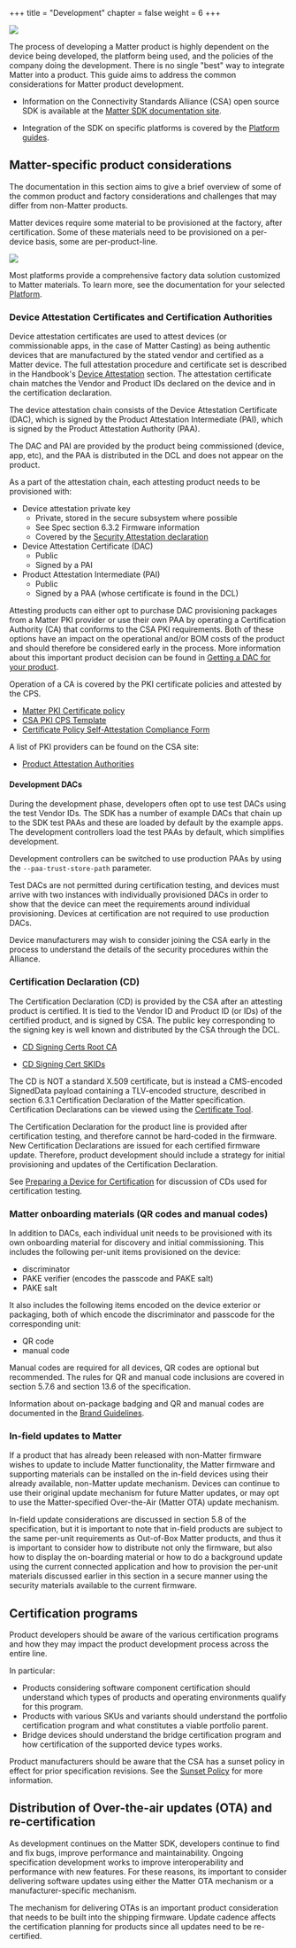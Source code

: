 +++
title = "Development"
chapter = false
weight = 6
+++

![](../imgs/development.png)

The process of developing a Matter product is highly dependent on the device
being developed, the platform being used, and the policies of the company doing the development. There
is no single "best" way to integrate Matter into a product. This guide aims to
address the common considerations for Matter product development.

- Information on the Connectivity Standards Alliance (CSA) open source SDK is available at the
[Matter SDK documentation site](https://project-chip.github.io/connectedhomeip-doc/index.html).

- Integration of the SDK on specific platforms is covered by the
[Platform guides](https://project-chip.github.io/connectedhomeip-doc/platforms/index.html).


## Matter-specific product considerations
The documentation in this section aims to give a brief overview of some of the
common product and factory considerations and challenges that may differ from
non-Matter products.

Matter devices require some material to be provisioned at the factory, after
certification. Some of these materials need to be provisioned on a per-device
basis, some are per-product-line.

![](../img/factory_data.png)

Most platforms provide a comprehensive factory data solution customized to
Matter materials. To learn more, see the documentation for your selected
[Platform](https://project-chip.github.io/connectedhomeip-doc/platforms/index.html).

### Device Attestation Certificates and Certification Authorities

Device attestation certificates are used to attest devices (or commissionable apps,
in the case of Matter Casting) as being authentic
devices that are manufactured by the stated vendor and certified as a Matter
device. The full attestation procedure and certificate set is described in the
Handbook's
[Device Attestation](https://handbook.buildwithmatter.com/howitworks/attestation/)
section. The attestation certificate chain matches the Vendor and Product IDs
declared on the device and in the certification declaration.

The device attestation chain consists of the Device Attestation Certificate
(DAC), which is signed by the Product Attestation Intermediate (PAI), which is
signed by the Product Attestation Authority (PAA).

The DAC and PAI are provided by the product being commissioned (device, app, etc), and the PAA is distributed in the
DCL and does not appear on the product.

As a part of the attestation chain, each attesting product needs to be provisioned with:

-   Device attestation private key
    -   Private, stored in the secure subsystem where possible
    -   See Spec section 6.3.2 Firmware information
    -   Covered by the
        [Security Attestation declaration](https://groups.csa-iot.org/wg/members-all/document/27432)
-   Device Attestation Certificate (DAC)
    -   Public
    -   Signed by a PAI
-   Product Attestation Intermediate (PAI)
    -   Public
    -   Signed by a PAA (whose certificate is found in the DCL)

Attesting products can either opt to purchase DAC provisioning packages from a Matter PKI provider or use their
own PAA by operating a Certification Authority (CA) that conforms to the CSA PKI
requirements. Both of these options have an impact on the operational and/or BOM
costs of the product and should therefore be considered early in the process.
More information about this important product decision can be found in
[Getting a DAC for your product](https://groups.csa-iot.org/wg/matter-tsg/document/25881).

Operation of a CA is covered by the PKI certificate policies and attested by the
CPS.

-   [Matter PKI Certificate policy](https://groups.csa-iot.org/wg/matter-tsg/document/25032)
-   [CSA PKI CPS Template](https://groups.csa-iot.org/wg/matter-tsg/document/27111)
-   [Certificate Policy Self-Attestation Compliance Form](https://groups.csa-iot.org/wg/matter-tsg/document/27269)

A list of PKI providers can be found on the CSA site:

-   [Product Attestation Authorities](https://csa-iot.org/certification/paa/)

#### Development DACs
During the development phase, developers often opt to use test DACs using the test Vendor IDs.
The SDK has a number of example DACs that chain up to the SDK test PAAs and these are loaded
by default by the example apps. The development controllers load the test PAAs by default, which
simplifies development.

Development controllers can be switched to use production PAAs by using the `--paa-trust-store-path` parameter.

Test DACs are not permitted during certification testing, and devices must arrive with two instances
with individually provisioned DACs in order to show that the device can meet the requirements
around individual provisioning. Devices at certification are not required to use production DACs.

Device manufacturers may wish to consider joining the CSA early in the process to understand
the details of the security procedures within the Alliance.

### Certification Declaration (CD)

The Certification Declaration (CD) is provided by the CSA after an attesting product is
certified. It is tied to the Vendor ID and Product ID (or IDs) of the certified
product, and is signed by CSA. The public key corresponding to the signing key is
well known and distributed by the CSA through the DCL.

- [CD Signing Certs Root CA](https://on.dcl.csa-iot.org/dcl/pki/all-certificates?subjectKeyId=97:E4:69:D0:C5:04:14:C2:6F:C7:01:F7:7E:94:77:39:09:8D:F6:A5)

- [CD Signing Cert SKIDs](https://on.dcl.csa-iot.org/dcl/pki/child-certificates/MFIxDDAKBgNVBAoMA0NTQTEsMCoGA1UEAwwjTWF0dGVyIENlcnRpZmljYXRpb24gYW5kIFRlc3RpbmcgQ0ExFDASBgorBgEEAYKifAIBDARDNUEw/97:E4:69:D0:C5:04:14:C2:6F:C7:01:F7:7E:94:77:39:09:8D:F6:A5)

The CD is NOT a standard X.509 certificate, but is
instead a CMS-encoded SignedData payload containing a TLV-encoded structure,
described in section 6.3.1 Certification Declaration of the Matter specification. Certification
Declarations can be viewed using the
[Certificate Tool](https://project-chip.github.io/connectedhomeip-doc/src/tools/chip-cert/README.html).

The Certification Declaration for the product line is provided after
certification testing, and therefore cannot be hard-coded in the firmware. New
Certification Declarations are issued for each certified firmware update.
Therefore, product development should include a strategy for initial
provisioning and updates of the Certification Declaration.

See
[Preparing a Device for Certification](#preparing-a-device-for-certification)
for discussion of CDs used for certification testing.

### Matter onboarding materials (QR codes and manual codes)

In addition to DACs, each individual unit needs to be provisioned with its own
onboarding material for discovery and initial commissioning. This includes the
following per-unit items provisioned on the device:

-   discriminator
-   PAKE verifier (encodes the passcode and PAKE salt)
-   PAKE salt

It also includes the following items encoded on the device exterior or
packaging, both of which encode the discriminator and passcode for the
corresponding unit:

-   QR code
-   manual code

Manual codes are required for all devices, QR codes are optional but
recommended. The rules for QR and manual code inclusions are covered in section
5.7.6 and section 13.6 of the specification.

Information about on-package badging and QR and manual codes are documented in the
[Brand Guidelines](https://csa-iot.org/wp-content/uploads/2022/11/Matter_Guideline_v15b_26102022_Public-Use.pdf).

### In-field updates to Matter

If a product that has already been released with non-Matter firmware wishes to update
to include Matter functionality, the Matter firmware and supporting materials can be
installed on the in-field devices using their already available, non-Matter update
mechanism. Devices can continue to use their original update mechanism for future
Matter updates, or may opt to use the Matter-specified Over-the-Air (Matter OTA)
update mechanism.

In-field update considerations are
discussed in section 5.8 of the specification, but it is important to note that
in-field products are subject to the same per-unit requirements as Out-of-Box
Matter products, and thus it is important to consider how to distribute not only
the firmware, but also how to display the on-boarding material or how to do a
background update using the current connected application and how to provision
the per-unit materials discussed earlier in this section in a secure manner
using the security materials available to the current firmware.

## Certification programs

Product developers should be aware of the various certification programs and how
they may impact the product development process across the entire line.

In particular:

-   Products considering software component certification should understand
    which types of products and operating environments qualify for this program.
-   Products with various SKUs and variants should understand the portfolio
    certification program and what constitutes a viable portfolio parent.
-   Bridge devices should understand the bridge certification program and how
    certification of the supported device types works.

Product manufacturers should be aware that the CSA has a sunset policy in effect
for prior specification revisions. See the
[Sunset Policy](https://groups.csa-iot.org/wg/members-all/document/39617) for more
information.

## Distribution of Over-the-air updates (OTA) and re-certification

As development continues on the Matter SDK, developers continue to find and fix
bugs, improve performance and maintainability. Ongoing specification development
works to improve interoperability and performance with new features. For these
reasons, its important to consider delivering software updates using either the
Matter OTA mechanism or a manufacturer-specific mechanism.

The mechanism for delivering OTAs is an important product consideration that
needs to be built into the shipping firmware. Update cadence affects the
certification planning for products since all updates need to be
re-certified.